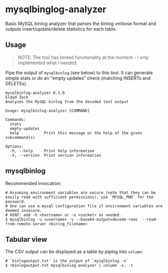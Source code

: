 # mysqlbinglog-analyzer

Basic MySQL binlog analyzer that parses the binlog verbose format and outputs insert/update/delete statistics for each table.

## Usage

> NOTE: The tool has limited functionality at the moment - I only implemented what I needed.

Pipe the output of `mysqlbinlog` (see below) to this tool.
It can generate simple stats or do an "empty updates" check (matching INSERTs and DELETEs).

```
mysqlbinlog-analyzer 0.1.0
Eldad Zack
Analyzes the MySQL binlog from the decoded text output

Usage: mysqlbinlog-analyzer [COMMAND]

Commands:
  stats
  empty-updates
  help           Print this message or the help of the given subcommand(s)

Options:
  -h, --help     Print help information
  -V, --version  Print version information
```

## mysqlbinlog

Recommended invocation:

```
# Assuming environment variables are secure (note that they can be easily read with sufficient permissions), use `MYSQL_PWD` for the password.
# One can use a mysql configuration file if environment variables are deemed insecure.
# HINT: add -h <hostname> or -s <socket> as needed.
$ mysqlbinlog -u <username> -v --base64-output=decode-rows  --read-from-remote-server <binlog_filename>
```

## Tabular view

The CSV output can be displayed as a table by piping into `column`:

```shell
# `binlogoutput.txt` is the output of `mysqlbinlog -v`
$ <binlogoutput.txt mysqlbinlog-analyzer | column -s, -t
```

